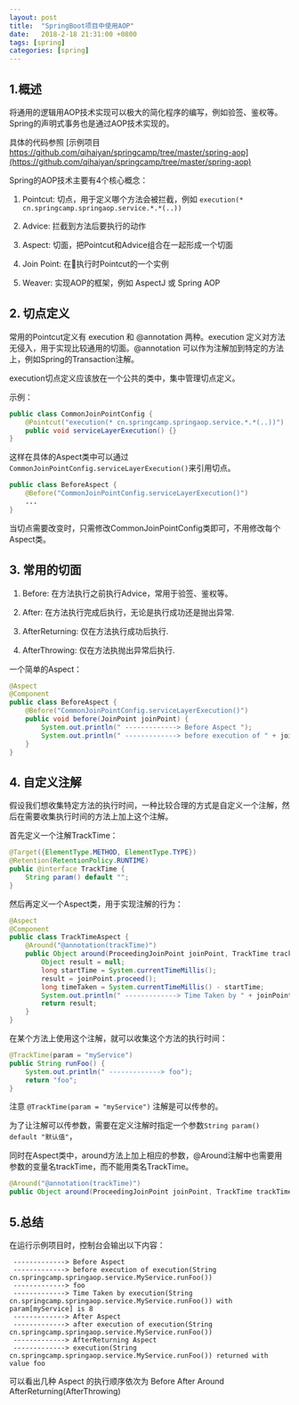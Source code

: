 ```yaml
---
layout: post
title:  "SpringBoot项目中使用AOP"
date:   2018-2-18 21:31:00 +0800
tags: [spring]
categories: [spring]
---
```

## 1.概述

将通用的逻辑用AOP技术实现可以极大的简化程序的编写，例如验签、鉴权等。Spring的声明式事务也是通过AOP技术实现的。

具体的代码参照 [示例项目 https://github.com/qihaiyan/springcamp/tree/master/spring-aop](https://github.com/qihaiyan/springcamp/tree/master/spring-aop)

Spring的AOP技术主要有4个核心概念：

1. Pointcut: 切点，用于定义哪个方法会被拦截，例如 ```execution(* cn.springcamp.springaop.service.*.*(..))```

2. Advice: 拦截到方法后要执行的动作

3. Aspect: 切面，把Pointcut和Advice组合在一起形成一个切面

4. Join Point: 在执行时Pointcut的一个实例

5. Weaver: 实现AOP的框架，例如 AspectJ 或 Spring AOP

## 2. 切点定义

常用的Pointcut定义有 execution 和 @annotation 两种。execution 定义对方法无侵入，用于实现比较通用的切面。@annotation 可以作为注解加到特定的方法上，例如Spring的Transaction注解。

execution切点定义应该放在一个公共的类中，集中管理切点定义。

示例：

```java
public class CommonJoinPointConfig {
    @Pointcut("execution(* cn.springcamp.springaop.service.*.*(..))")
    public void serviceLayerExecution() {}
}
```

这样在具体的Aspect类中可以通过 ```CommonJoinPointConfig.serviceLayerExecution()```来引用切点。

```java
public class BeforeAspect {
    @Before("CommonJoinPointConfig.serviceLayerExecution()")
    ...
}
```

当切点需要改变时，只需修改CommonJoinPointConfig类即可，不用修改每个Aspect类。

<!-- more -->

## 3. 常用的切面

1. Before: 在方法执行之前执行Advice，常用于验签、鉴权等。

2. After: 在方法执行完成后执行，无论是执行成功还是抛出异常.

3. AfterReturning: 仅在方法执行成功后执行.

4. AfterThrowing: 仅在方法执抛出异常后执行.

一个简单的Aspect：

```java
@Aspect
@Component
public class BeforeAspect {
    @Before("CommonJoinPointConfig.serviceLayerExecution()")
    public void before(JoinPoint joinPoint) {
        System.out.println(" -------------> Before Aspect ");
        System.out.println(" -------------> before execution of " + joinPoint);
    }
}
```

## 4. 自定义注解

假设我们想收集特定方法的执行时间，一种比较合理的方式是自定义一个注解，然后在需要收集执行时间的方法上加上这个注解。

首先定义一个注解TrackTime：

```java
@Target({ElementType.METHOD, ElementType.TYPE})
@Retention(RetentionPolicy.RUNTIME)
public @interface TrackTime {
    String param() default "";
}
```

然后再定义一个Aspect类，用于实现注解的行为：

```java
@Aspect
@Component
public class TrackTimeAspect {
    @Around("@annotation(trackTime)")
    public Object around(ProceedingJoinPoint joinPoint, TrackTime trackTime) throws Throwable {
        Object result = null;
        long startTime = System.currentTimeMillis();
        result = joinPoint.proceed();
        long timeTaken = System.currentTimeMillis() - startTime;
        System.out.println(" -------------> Time Taken by " + joinPoint + " with param[" + trackTime.param() + "] is " + timeTaken);
        return result;
    }
}
```

在某个方法上使用这个注解，就可以收集这个方法的执行时间：

```java
@TrackTime(param = "myService")
public String runFoo() {
    System.out.println(" -------------> foo");
    return "foo";
}
```

注意 ```@TrackTime(param = "myService")``` 注解是可以传参的。

为了让注解可以传参数，需要在定义注解时指定一个参数```String param() default "默认值"```，

同时在Aspect类中，around方法上加上相应的参数，@Around注解中也需要用参数的变量名trackTime，而不能用类名TrackTime。

```java
@Around("@annotation(trackTime)")
public Object around(ProceedingJoinPoint joinPoint, TrackTime trackTime)
```

## 5.总结

在运行示例项目时，控制台会输出以下内容：

```
 -------------> Before Aspect 
 -------------> before execution of execution(String cn.springcamp.springaop.service.MyService.runFoo())
 -------------> foo
 -------------> Time Taken by execution(String cn.springcamp.springaop.service.MyService.runFoo()) with param[myService] is 8
 -------------> After Aspect 
 -------------> after execution of execution(String cn.springcamp.springaop.service.MyService.runFoo())
 -------------> AfterReturning Aspect 
 -------------> execution(String cn.springcamp.springaop.service.MyService.runFoo()) returned with value foo
```

可以看出几种 Aspect 的执行顺序依次为 Before After Around AfterReturning(AfterThrowing)